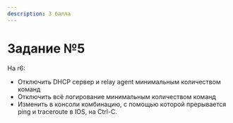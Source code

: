 ```yaml
---
description: 3 балла
---
```


# Задание №5

На r6:

* Отключить DHCP сервер и relay agent минимальным количеством команд
* Отключить всё логирование минимальным количеством команд
* Изменить в консоли комбинацию, с помощью которой прерывается ping и traceroute в IOS, на Ctrl-C.

